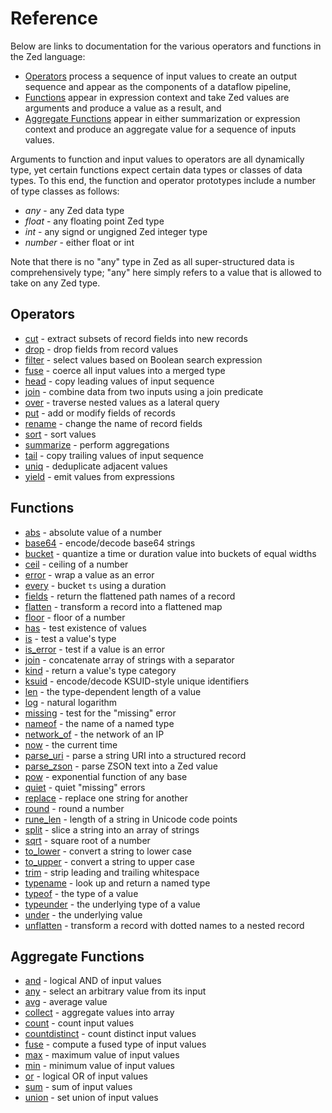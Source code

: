 # Reference

Below are links to documentation for the various operators and functions
in the Zed language:
* [Operators](#operators) process a sequence of input values to create an output sequence
and appear as the components of a dataflow pipeline,
* [Functions](#functions) appear in expression context and
take Zed values are arguments and produce a value as a result, and
* [Aggregate Functions](#aggregate-functions) appear in either summarization
or expression context and produce an aggregate value for a sequence of inputs values.

Arguments to function and input values to operators are all dynamically type,
yet certain functions expect certain data types or classes of data types.
To this end, the function and operator prototypes include a number
of type classes as follows:
* _any_ - any Zed data type
* _float_ - any floating point Zed type
* _int_ - any signd or ungigned Zed integer type
* _number_ - either float or int

Note that there is no "any" type in Zed as all super-structured data is
comprehensively type; "any" here simply refers to a value that is allowed
to take on any Zed type.

## Operators

* [cut](operators/cut.md) - extract subsets of record fields into new records
* [drop](operators/drop.md) - drop fields from record values
* [filter](operators/filter.md) - select values based on Boolean search expression
* [fuse](operators/fuse.md) - coerce all input values into a merged type
* [head](operators/head.md) - copy leading values of input sequence
* [join](operators/join.md) - combine data from two inputs using a join predicate
* [over](operators/over.md) - traverse nested values as a lateral query
* [put](operators/put.md) - add or modify fields of records
* [rename](operators/rename.md) - change the name of record fields
* [sort](operators/sort.md) - sort values
* [summarize](operators/summarize.md) -  perform aggregations
* [tail](operators/tail.md) - copy trailing values of input sequence
* [uniq](operators/uniq.md) - deduplicate adjacent values
* [yield](operators/yield.md) - emit values from expressions

## Functions

* [abs](functions/abs.md) - absolute value of a number
* [base64](functions/base64.md) - encode/decode base64 strings
* [bucket](functions/bucket.md) - quantize a time or duration value into buckets of equal widths
* [ceil](functions/ceil.md) - ceiling of a number
* [error](functions/error.md) - wrap a value as an error
* [every](functions/every.md) - bucket `ts` using a duration
* [fields](functions/fields.md) - return the flattened path names of a record
* [flatten](functions/flatten.md) - transform a record into a flattened map
* [floor](functions/floor.md) - floor of a number
* [has](functions/has.md) - test existence of values
* [is](functions/is.md) - test a value's type
* [is_error](functions/is_error.md) - test if a value is an error
* [join](functions/join.md) - concatenate array of strings with a separator
* [kind](functions/kind.md) - return a value's type category
* [ksuid](functions/ksuid.md) - encode/decode KSUID-style unique identifiers
* [len](functions/len.md) - the type-dependent length of a value
* [log](functions/log.md) - natural logarithm
* [missing](functions/missing.md) - test for the "missing" error
* [nameof](functions/nameof.md) - the name of a named type
* [network_of](functions/network_of.md) - the network of an IP
* [now](functions/now.md) - the current time
* [parse_uri](functions/parse_uri.md) - parse a string URI into a structured record
* [parse_zson](functions/parse_zson.md) - parse ZSON text into a Zed value
* [pow](functions/pow.md) - exponential function of any base
* [quiet](functions/quiet.md) - quiet "missing" errors
* [replace](functions/replace.md) - replace one string for another
* [round](functions/round.md) - round a number
* [rune_len](functions/rune_len.md) - length of a string in Unicode code points
* [split](functions/split.md) - slice a string into an array of strings
* [sqrt](functions/sqrt.md) - square root of a number
* [to_lower](functions/to_lower.md) - convert a string to lower case
* [to_upper](functions/to_upper.md) - convert a string to upper case
* [trim](functions/trim.md) - strip leading and trailing whitespace
* [typename](functions/typename.md) - look up and return a named type
* [typeof](functions/typeof.md) - the type of a value
* [typeunder](functions/typeunder.md) - the underlying type of a value
* [under](functions/under.md) - the underlying value
* [unflatten](functions/unflatten.md) - transform a record with dotted names to a nested record

## Aggregate Functions

- [and](aggregates/and.md) - logical AND of input values
- [any](aggregates/any.md) - select an arbitrary value from its input
- [avg](aggregates/avg.md) - average value
- [collect](aggregates/collect.md) - aggregate values into array
- [count](aggregates/count.md) - count input values
- [countdistinct](aggregates/count.md) - count distinct input values
- [fuse](aggregates/fuse.md) - compute a fused type of input values
- [max](aggregates/max.md) - maximum value of input values
- [min](aggregates/min.md) - minimum value of input values
- [or](aggregates/or.md) - logical OR of input values
- [sum](aggregates/sum.md) - sum of input values
- [union](aggregates/union.md) - set union of input values
